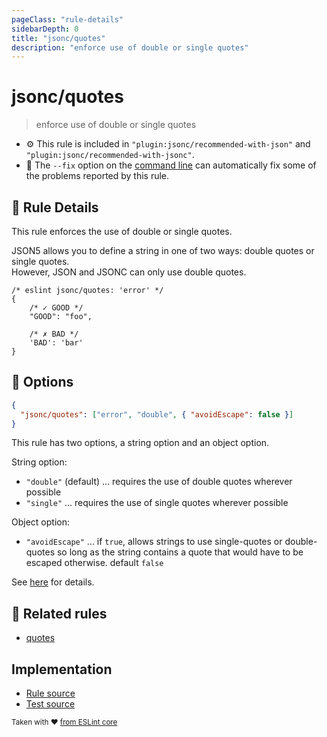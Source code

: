 ```yaml
---
pageClass: "rule-details"
sidebarDepth: 0
title: "jsonc/quotes"
description: "enforce use of double or single quotes"
---
```

# jsonc/quotes

> enforce use of double or single quotes

- :gear: This rule is included in `"plugin:jsonc/recommended-with-json"` and `"plugin:jsonc/recommended-with-jsonc"`.
- :wrench: The `--fix` option on the [command line](https://eslint.org/docs/user-guide/command-line-interface#fixing-problems) can automatically fix some of the problems reported by this rule.

## :book: Rule Details

This rule enforces the use of double or single quotes.

JSON5 allows you to define a string in one of two ways: double quotes or single quotes.  
However, JSON and JSONC can only use double quotes.

<eslint-code-block fix>

```json5
/* eslint jsonc/quotes: 'error' */
{
    /* ✓ GOOD */
    "GOOD": "foo",

    /* ✗ BAD */
    'BAD': 'bar'
}
```

</eslint-code-block>

## :wrench: Options

```json
{
  "jsonc/quotes": ["error", "double", { "avoidEscape": false }]
}
```

This rule has two options, a string option and an object option.

String option:

- `"double"` (default) ... requires the use of double quotes wherever possible
- `"single"` ... requires the use of single quotes wherever possible

Object option:

- `"avoidEscape"` ... if `true`, allows strings to use single-quotes or double-quotes so long as the string contains a quote that would have to be escaped otherwise. default `false`

See [here](https://eslint.org/docs/rules/quotes#options) for details.

## :couple: Related rules

- [quotes]

[quotes]: https://eslint.org/docs/rules/quotes

## Implementation

- [Rule source](https://github.com/ota-meshi/eslint-plugin-jsonc/blob/master/lib/rules/quotes.ts)
- [Test source](https://github.com/ota-meshi/eslint-plugin-jsonc/blob/master/tests/lib/rules/quotes.js)

<sup>Taken with ❤️ [from ESLint core](https://eslint.org/docs/rules/quotes)</sup>

